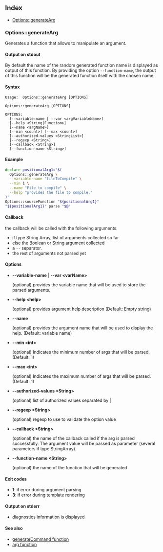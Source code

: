 ## Index

* [Options::generateArg](#optionsgeneratearg)

### Options::generateArg

Generates a function that allows to manipulate an argument.

#### Output on stdout

By default the name of the random generated function name
is displayed as output of this function.
By providing the option `--function-name`, the output of this
function will be the generated function itself with the chosen name.

#### Syntax

```text
Usage:  Options::generateArg [OPTIONS]

Options::generateArg [OPTIONS]

OPTIONS:
  [--variable-name | --var <argVariableName>]
  [--help <String|Function>]
  [--name <argName>]
  [--min <count>] [--max <count>]
  [--authorized-values <StringList>]
  [--regexp <String>]
  [--callback <String>]
  [--function-name <String>]
```

#### Example

```bash
declare positionalArg1="$(
  Options::generateArg \
  --variable-name "fileToCompile" \
  --min 1 \
  --name "File to compile" \
  --help "provides the file to compile."
)"
Options::sourceFunction "${positionalArg1}"
"${positionalArg1}" parse "$@"
```

#### Callback

the callback will be called with the following arguments:

* if type String Array, list of arguments collected so far
* else the Boolean or String argument collected
* a `--` separator.
* the rest of arguments not parsed yet

#### Options

* **--variable-name** | **--var \<varName\>**

  (optional) provides the variable name that will be used to store the parsed arguments.

* **--help \<help\>**

  (optional) provides argument help description (Default: Empty string)

* **--name**

  (optional) provides the argument name that will be used to display the help. (Default: variable name)

* **--min \<int\>**

  (optional) Indicates the minimum number of args that will be parsed. (Default: 1)

* **--max \<int\>**

  (optional) Indicates the maximum number of args that will be parsed. (Default: 1)

* **--authorized-values  \<String\>**

  (optional) list of authorized values separated by |

* **--regexp \<String\>**

  (optional) regexp to use to validate the option value

* **--callback \<String\>**

  (optional) the name of the callback called if the arg is parsed successfully. The argument value will be passed as parameter (several parameters if type StringArray).

* **--function-name \<String\>**

  (optional) the name of the function that will be generated

#### Exit codes

* **1**: if error during argument parsing
* **3**: if error during template rendering

#### Output on stderr

* diagnostics information is displayed

#### See also

* [generateCommand function](#/doc/guides/Options/generateCommand)
* [arg function](#/doc/guides/Options/functionArg)
